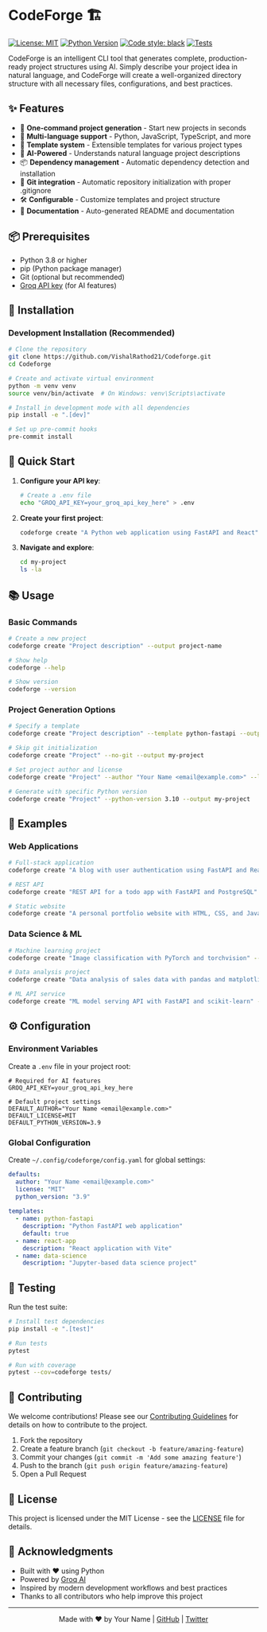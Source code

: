 # CodeForge 🏗️

[![License: MIT](https://img.shields.io/badge/License-MIT-yellow.svg)](https://opensource.org/licenses/MIT)
[![Python Version](https://img.shields.io/badge/python-3.8+-blue.svg)](https://www.python.org/downloads/)
[![Code style: black](https://img.shields.io/badge/code%20style-black-000000.svg)](https://github.com/psf/black)
[![Tests](https://github.com/VishalRathod21/Codeforge/actions/workflows/tests.yml/badge.svg)](https://github.com/VishalRathod21/Codeforge/actions)

CodeForge is an intelligent CLI tool that generates complete, production-ready project structures using AI. Simply describe your project idea in natural language, and CodeForge will create a well-organized directory structure with all necessary files, configurations, and best practices.

## ✨ Features

- 🚀 **One-command project generation** - Start new projects in seconds
- 🎯 **Multi-language support** - Python, JavaScript, TypeScript, and more
- 🧩 **Template system** - Extensible templates for various project types
- 🤖 **AI-Powered** - Understands natural language project descriptions
- 📦 **Dependency management** - Automatic dependency detection and installation
- 🔄 **Git integration** - Automatic repository initialization with proper .gitignore
- 🛠️ **Configurable** - Customize templates and project structure
- 📝 **Documentation** - Auto-generated README and documentation

## 📦 Prerequisites

- Python 3.8 or higher
- pip (Python package manager)
- Git (optional but recommended)
- [Groq API key](https://console.groq.com/) (for AI features)

## 🚀 Installation

### Development Installation (Recommended)
```bash
# Clone the repository
git clone https://github.com/VishalRathod21/Codeforge.git
cd Codeforge

# Create and activate virtual environment
python -m venv venv
source venv/bin/activate  # On Windows: venv\Scripts\activate

# Install in development mode with all dependencies
pip install -e ".[dev]"

# Set up pre-commit hooks
pre-commit install
```

## 🏁 Quick Start

1. **Configure your API key**:
   ```bash
   # Create a .env file
   echo "GROQ_API_KEY=your_groq_api_key_here" > .env
   ```

2. **Create your first project**:
   ```bash
   codeforge create "A Python web application using FastAPI and React" --output my-project
   ```

3. **Navigate and explore**:
   ```bash
   cd my-project
   ls -la
   ```

## 📚 Usage

### Basic Commands

```bash
# Create a new project
codeforge create "Project description" --output project-name

# Show help
codeforge --help

# Show version
codeforge --version
```

### Project Generation Options

```bash
# Specify a template
codeforge create "Project description" --template python-fastapi --output my-api

# Skip git initialization
codeforge create "Project" --no-git --output my-project

# Set project author and license
codeforge create "Project" --author "Your Name <email@example.com>" --license MIT --output my-project

# Generate with specific Python version
codeforge create "Project" --python-version 3.10 --output my-project
```

## 🎯 Examples

### Web Applications

```bash
# Full-stack application
codeforge create "A blog with user authentication using FastAPI and React" --output blog-app

# REST API
codeforge create "REST API for a todo app with FastAPI and PostgreSQL" --output todo-api

# Static website
codeforge create "A personal portfolio website with HTML, CSS, and JavaScript" --output portfolio
```

### Data Science & ML

```bash
# Machine learning project
codeforge create "Image classification with PyTorch and torchvision" --output image-classifier

# Data analysis project
codeforge create "Data analysis of sales data with pandas and matplotlib" --output sales-analysis

# ML API service
codeforge create "ML model serving API with FastAPI and scikit-learn" --output ml-api
```

## ⚙️ Configuration

### Environment Variables

Create a `.env` file in your project root:

```env
# Required for AI features
GROQ_API_KEY=your_groq_api_key_here

# Default project settings
DEFAULT_AUTHOR="Your Name <email@example.com>"
DEFAULT_LICENSE=MIT
DEFAULT_PYTHON_VERSION=3.9
```

### Global Configuration

Create `~/.config/codeforge/config.yaml` for global settings:

```yaml
defaults:
  author: "Your Name <email@example.com>"
  license: "MIT"
  python_version: "3.9"
  
templates:
  - name: python-fastapi
    description: "Python FastAPI web application"
    default: true
  - name: react-app
    description: "React application with Vite"
  - name: data-science
    description: "Jupyter-based data science project"
```

## 🧪 Testing

Run the test suite:

```bash
# Install test dependencies
pip install -e ".[test]"

# Run tests
pytest

# Run with coverage
pytest --cov=codeforge tests/
```

## 🤝 Contributing

We welcome contributions! Please see our [Contributing Guidelines](CONTRIBUTING.md) for details on how to contribute to the project.

1. Fork the repository
2. Create a feature branch (`git checkout -b feature/amazing-feature`)
3. Commit your changes (`git commit -m 'Add some amazing feature'`)
4. Push to the branch (`git push origin feature/amazing-feature`)
5. Open a Pull Request

## 📄 License

This project is licensed under the MIT License - see the [LICENSE](LICENSE) file for details.

## 🙏 Acknowledgments

- Built with ❤️ using Python
- Powered by [Groq AI](https://groq.com/)
- Inspired by modern development workflows and best practices
- Thanks to all contributors who help improve this project

---

<p align="center">
  Made with ❤️ by Your Name | <a href="https://github.com/yourusername/codeforge">GitHub</a> | <a href="https://twitter.com/yourhandle">Twitter</a>
</p>
